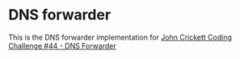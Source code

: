 # DNS forwarder

This is the DNS forwarder implementation for [John Crickett Coding Challenge #44 - DNS Forwarder](https://codingchallenges.substack.com/p/coding-challenge-44-dns-forwarder)
